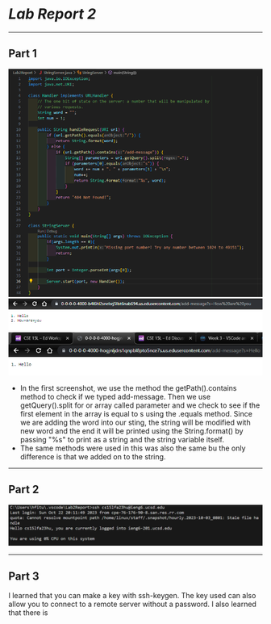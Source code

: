 # ***Lab Report 2***
***
Part 1
-------------------
![Image](./server.PNG)
![Image](./how.PNG)
![Image](./hello.PNG)
* In the first screenshot, we use the method the getPath().contains method to check if we typed add-message. Then we use getQuery().split for or array called parameter and we check to see if the first element in the array is equal to s using the .equals method. Since we are adding the word into our sting, the string will be modified with new word and the end it will be printed using the String.format() by passing "%s" to print as a string and the string variable itself.
* The same methods were used in this  was also the same bu the only difference is that we added on to the string.

---
Part 2
----------------
![Image](./noPassword.PNG)


---
Part 3
-----------
I learned that you can make a key with ssh-keygen. The key used can also allow you to connect to a remote server without a password. I also learned that there is
